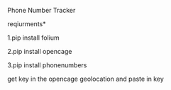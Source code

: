 Phone Number Tracker

reqiurments*

1.pip install folium

2.pip install opencage

3.pip install phonenumbers

get key in the opencage geolocation
and paste in key

